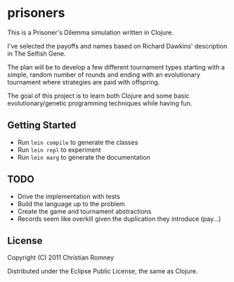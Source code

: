 # prisoners

This is a Prisoner's Dilemma simulation written in Clojure.

I've selected the payoffs and names based on
Richard Dawkins' description in The Selfish Gene.

The plan will be to develop a few different tournament types
starting with a simple, random number of rounds and ending 
with an evolutionary tournament where strategies are paid
with offspring.

The goal of this project is to learn both Clojure and some
basic evolutionary/genetic programming techniques while
having fun.

## Getting Started

- Run ```lein compile``` to generate the classes
- Run ```lein repl``` to experiment
- Run ```lein marg``` to generate the documentation

## TODO

- Drive the implementation with tests
- Build the language up to the problem
- Create the game and tournament abstractions
- Records seem like overkill given the duplication they introduce (pay...)

## License

Copyright (C) 2011 Christian Romney

Distributed under the Eclipse Public License, the same as Clojure.
